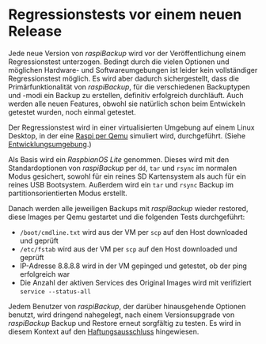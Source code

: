 # Regressionstests vor einem neuen Release

Jede neue Version von *raspiBackup* wird vor der Veröffentlichung einem
Regressionstest unterzogen. Bedingt durch die vielen Optionen und möglichen
Hardware- und Softwareumgebungen ist leider kein vollständiger Regressionstest
möglich. Es wird aber dadurch sichergestellt, dass die Primärfunktionalität
von *raspiBackup*, für die verschiedenen Backuptypen und -modi ein
Backup zu erstellen, definitiv erfolgreich durchläuft. Auch werden alle
neuen Features, obwohl sie natürlich schon beim Entwickeln getestet wurden, noch
einmal getestet.

Der Regressionstest wird in einer virtualisierten Umgebung auf einem Linux
Desktop, in der eine [Raspi per Qemu](https://linux-tips-and-tricks.de/de/raspberryd/22-wie-kann-man-raspberry-pi-unter-kvm-emulieren) simuliert wird, durchgeführt.
(Siehe [Entwicklungsumgebung](development-environment.md).)

Als Basis wird ein *RaspbianOS Lite* genommen.
Dieses wird mit den Standardoptionen von *raspiBackup* per
`dd`, `tar` und `rsync` im normalen Modus gesichert, sowohl für ein reines SD
Kartensystem als auch für ein reines USB Bootsystem. Außerdem wird ein `tar` und
`rsync` Backup im partitionsorientierten Modus erstellt.

Danach werden alle jeweiligen Backups mit *raspiBackup* wieder restored, diese
Images per Qemu gestartet und die folgenden Tests durchgeführt:

  - `/boot/cmdline.txt` wird aus der VM per `scp` auf den Host downloaded und geprüft
  - `/etc/fstab` wird aus der VM per `scp` auf den Host downloaded und geprüft
  - IP-Adresse 8.8.8.8 wird in der VM gepinged und getestet, ob der ping erfolgreich war
  - Die Anzahl der aktiven Services des Original Images wird mit verifiziert `service --status-all`

[.status]: review-comment "Sollte das nicht besser an das aktuelle systemd/systemctl angepasst werden??"

Jedem Benutzer von *raspiBackup*, der darüber hinausgehende Optionen benutzt, wird
dringend nahegelegt, nach einem Versionsupgrade von *raspiBackup* Backup und
Restore erneut sorgfältig zu testen. Es wird in diesem Kontext auf den
[Haftungsausschluss](introduction.md#haftungsausschluss) hingewiesen.


[.status]: rst
[.source]: https://www.linux-tips-and-tricks.de/de/raspibackupcategoried/509-raspibackup-ausgefuehrte-regressiontests
[.source]: https://www.linux-tips-and-tricks.de/en/raspibackupcategorye/510-raspibackup-regressiontests-executed
